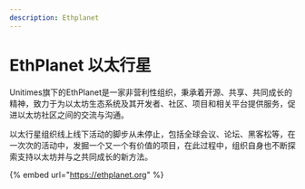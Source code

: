 ```yaml
---
description: Ethplanet
---
```


# EthPlanet 以太行星

Unitimes旗下的EthPlanet是一家非营利性组织，秉承着开源、共享、共同成长的精神，致力于为以太坊生态系统及其开发者、社区、项目和相关平台提供服务，促进以太坊社区之间的交流与沟通。

以太行星组织线上线下活动的脚步从未停止，包括全球会议、论坛、黑客松等，在一次次的活动中，发掘一个又一个有价值的项目，在此过程中，组织自身也不断探索支持以太坊并与之共同成长的新方法。

{% embed url="https://ethplanet.org" %}



